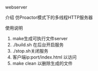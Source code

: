 webserver

介绍
仿Proactor模式下的多线程HTTP服务器

使用说明

1.  make生成可执行文件server
2.  ./build.sh 在后台开启服务
3.  ./stop.sh关闭服务
4.  客户端ip:port/index.html 以访问
5.  make clean 以删除生成的文件



